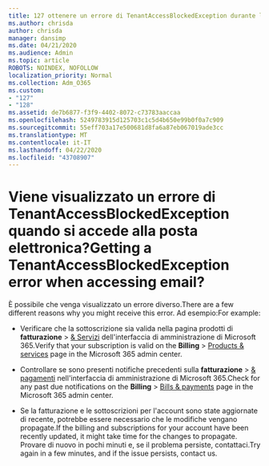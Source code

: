 ```yaml
---
title: 127 ottenere un errore di TenantAccessBlockedException durante l'accesso alla posta elettronica?
ms.author: chrisda
author: chrisda
manager: dansimp
ms.date: 04/21/2020
ms.audience: Admin
ms.topic: article
ROBOTS: NOINDEX, NOFOLLOW
localization_priority: Normal
ms.collection: Adm_O365
ms.custom:
- "127"
- "128"
ms.assetid: de7b6877-f3f9-4402-8072-c73783aaccaa
ms.openlocfilehash: 5249783915d125703c1c5d4b650e99b0f0a7c909
ms.sourcegitcommit: 55eff703a17e500681d8fa6a87eb067019ade3cc
ms.translationtype: MT
ms.contentlocale: it-IT
ms.lasthandoff: 04/22/2020
ms.locfileid: "43708907"
---
```

# <a name="getting-a-tenantaccessblockedexception-error-when-accessing-email"></a><span data-ttu-id="836c0-102">Viene visualizzato un errore di TenantAccessBlockedException quando si accede alla posta elettronica?</span><span class="sxs-lookup"><span data-stu-id="836c0-102">Getting a TenantAccessBlockedException error when accessing email?</span></span>

<span data-ttu-id="836c0-103">È possibile che venga visualizzato un errore diverso.</span><span class="sxs-lookup"><span data-stu-id="836c0-103">There are a few different reasons why you might receive this error.</span></span> <span data-ttu-id="836c0-104">Ad esempio:</span><span class="sxs-lookup"><span data-stu-id="836c0-104">For example:</span></span>

- <span data-ttu-id="836c0-105">Verificare che la sottoscrizione sia valida nella pagina prodotti di **fatturazione** \> [& Servizi](https://portal.office.com/adminportal/home#/subscriptions) dell'interfaccia di amministrazione di Microsoft 365.</span><span class="sxs-lookup"><span data-stu-id="836c0-105">Verify that your subscription is valid on the **Billing** \> [Products & services](https://portal.office.com/adminportal/home#/subscriptions) page in the Microsoft 365 admin center.</span></span>

- <span data-ttu-id="836c0-106">Controllare se sono presenti notifiche precedenti sulla **fatturazione** \> [& pagamenti](https://portal.office.com/adminportal/home#/billoverview) nell'interfaccia di amministrazione di Microsoft 365.</span><span class="sxs-lookup"><span data-stu-id="836c0-106">Check for any past due notifications on the **Billing** \> [Bills & payments](https://portal.office.com/adminportal/home#/billoverview) page in the Microsoft 365 admin center.</span></span>

- <span data-ttu-id="836c0-107">Se la fatturazione e le sottoscrizioni per l'account sono state aggiornate di recente, potrebbe essere necessario che le modifiche vengano propagate.</span><span class="sxs-lookup"><span data-stu-id="836c0-107">If the billing and subscriptions for your account have been recently updated, it might take time for the changes to propagate.</span></span> <span data-ttu-id="836c0-108">Provare di nuovo in pochi minuti e, se il problema persiste, contattaci.</span><span class="sxs-lookup"><span data-stu-id="836c0-108">Try again in a few minutes, and if the issue persists, contact us.</span></span>
